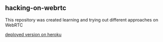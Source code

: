 hacking-on-webrtc
-----------------

This repository was created learning and trying out different approaches on WebRTC

[deployed version on heroku](http://shielded-sierra-4248.herokuapp.com)
